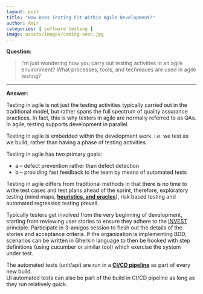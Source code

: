 ```yaml
---
layout: post
title: "How Does Testing Fit Within Agile Development?"
author: Amir
categories: [ software testing ]
image: assets/images/coming-soon.jpg
---
```


**Question:**

> I’m just wondering how you carry out testing activities in an agile environment? What processes, tools, and techniques are used in agile testing?

* * *

**Answer:**

Testing in agile is not just the testing activities typically carried out in the traditional model, but rather spans the full spectrum of quality assurance practices. In fact, this is why testers in agile are normally referred to as QAs. In agile, testing supports development in parallel.

Testing in agile is embedded within the development work. i.e. we test as we build, rather than having a phase of testing activities.

Testing in agile has two primary goals:

*   a – defect prevention rather than defect detection
*   b – providing fast feedback to the team by means of automated tests

Testing in agile differs from traditional methods in that there is no time to write test cases and test plans ahead of the sprint, therefore, exploratory testing (mind maps, **[heuristics, and oracles](https://www.testingexcellence.com/test-oracles-test-heuristics/)**), risk based testing and automated regression testing prevail.

Typically testers get involved from the very beginning of development, starting from reviewing user stories to ensure they adhere to the [INVEST](https://www.agilealliance.org/glossary/invest/#q=~(filters~(postType~(~'page~'post~'aa_book~'aa_event_session~'aa_experience_report~'aa_glossary~'aa_research_paper~'aa_video)~tags~(~'invest))~searchTerm~'~sort~false~sortDirection~'asc~page~1)) principle. Participate in 3-amigos session to flesh out the details of the stories and acceptance criteria. If the organization is implementing BDD, scenarios can be written in Gherkin language to then be hooked with step definitions (using cucumber or similar tool) which exercise the system under test.

The automated tests (unit/api) are run in a **[CI/CD pipeline](https://www.testingexcellence.com/delivery-pipeline-agile-project/)** as part of every new build.  
UI automated tests can also be part of the build in CI/CD pipeline as long as they run relatively quick.